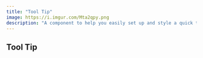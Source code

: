 ```yaml
---
title: "Tool Tip"
image: https://i.imgur.com/Mta2qpy.png
description: "A component to help you easily set up and style a quick tool tip."
---
```


## Tool Tip
